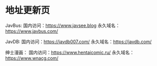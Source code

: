# 地址更新页



JavBus:
国内访问：https://www.javsee.blog
永久域名：https://www.javbus.com/

JavDB:
国内访问：https://javdb007.com/
永久域名：https://javdb.com/

绅士漫画：
国内访问：https://www.hentaicomic.ru/
永久域名：https://www.wnacg.com/
